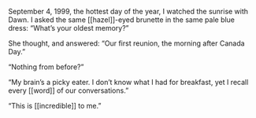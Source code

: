 September 4, 1999, the hottest day of the year, I watched the sunrise with Dawn. I asked the same [[hazel]]-eyed brunette in the same pale blue dress: “What’s your oldest memory?”

She thought, and answered: “Our first reunion, the morning after Canada Day.”

“Nothing from before?”

“My brain’s a picky eater. I don’t know what I had for breakfast, yet I recall every [[word]] of our conversations.”

“This is [[incredible]] to me.”